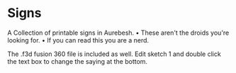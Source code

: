 # Signs
A Collection of printable signs in Aurebesh.
• These aren't the droids you're looking for.
• If you can read this you are a nerd.

The .f3d fusion 360 file is included as well.  Edit sketch 1 and double click the text box to change the saying at the bottom.
